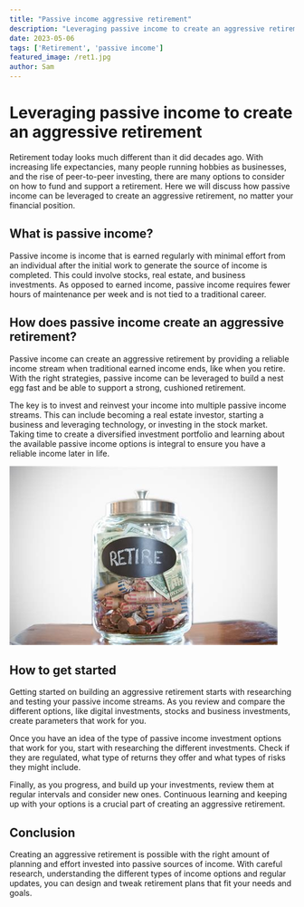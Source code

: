 ```yaml
---
title: "Passive income aggressive retirement"
description: "Leveraging passive income to create an aggressive retirement"
date: 2023-05-06
tags: ['Retirement', 'passive income']
featured_image: /ret1.jpg
author: Sam
---
```



# Leveraging passive income to create an aggressive retirement

Retirement today looks much different than it did decades ago. With increasing life expectancies, many people running hobbies as businesses, and the rise of peer-to-peer investing, there are many options to consider on how to fund and support a retirement. Here we will discuss how passive income can be leveraged to create an aggressive retirement, no matter your financial position.

## What is passive income?

Passive income is income that is earned regularly with minimal effort from an individual after the initial work to generate the source of income is completed. This could involve stocks, real estate, and business investments. As opposed to earned income, passive income requires fewer hours of maintenance per week and is not tied to a traditional career.

## How does passive income create an aggressive retirement?

Passive income can create an aggressive retirement by providing a reliable income stream when traditional earned income ends, like when you retire. With the right strategies, passive income can be leveraged to build a nest egg fast and be able to support a strong, cushioned retirement.

The key is to invest and reinvest your income into multiple passive income streams. This can include becoming a real estate investor, starting a business and leveraging technology, or investing in the stock market. Taking time to create a diversified investment portfolio and learning about the available passive income options is integral to ensure you have a reliable income later in life. 

![Retirenment](/ret2.jpg)

## How to get started

Getting started on building an aggressive retirement starts with researching and testing your passive income streams. As you review and compare the different options, like digital investments, stocks and business investments, create parameters that work for you.

Once you have an idea of the type of passive income investment options that work for you, start with researching the different investments. Check if they are regulated, what type of returns they offer and what types of risks they might include. 

Finally, as you progress, and build up your investments, review them at regular intervals and consider new ones. Continuous learning and keeping up with your options is a crucial part of creating an aggressive retirement.

## Conclusion

Creating an aggressive retirement is possible with the right amount of planning and effort invested into passive sources of income. With careful research, understanding the different types of income options and regular updates, you can design and tweak retirement plans that fit your needs and goals.